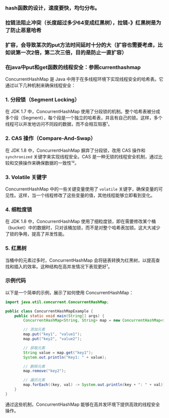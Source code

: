 ### hash函数的设计，速度要快，均匀分布。

### 拉链法阻止冲突（长度超过多少64变成红黑树），拉链-》红黑树是为了防止恶意哈希

### 扩容，会导致某次的put方法时间延时十分的大（扩容也需要考虑，比如说第一次2倍，第二次三倍，目的是防止一直扩容）

### 在java中put和get函数的线程安全：参照currenthashmap

ConcurrentHashMap 是 Java 中用于在多线程环境下实现线程安全的哈希表。它通过以下几种机制来确保线程安全：

### 1. 分段锁（Segment Locking）
在 JDK 1.7 中，ConcurrentHashMap 使用了分段锁的机制。整个哈希表被分成多个段（Segment），每个段是一个独立的哈希表，并且有自己的锁。这样，多个线程可以并发地访问不同段的数据，而不会相互阻塞¹。

### 2. CAS 操作（Compare-And-Swap）
在 JDK 1.8 中，ConcurrentHashMap 摒弃了分段锁，改用 CAS 操作和 `synchronized` 关键字来实现线程安全。CAS 是一种无锁的线程安全机制，通过比较和交换操作来确保数据的一致性¹²。

### 3. Volatile 关键字
ConcurrentHashMap 中的一些关键变量使用了 `volatile` 关键字，确保变量的可见性。这样，当一个线程修改了这些变量的值，其他线程能够立即看到变化。

### 4. 细粒度锁
在 JDK 1.8 中，ConcurrentHashMap 使用了细粒度锁，即在需要修改某个桶（bucket）中的数据时，只对该桶加锁，而不是对整个哈希表加锁。这大大减少了锁的争用，提高了并发性能。

### 5. 红黑树
当桶中的元素过多时，ConcurrentHashMap 会将链表转换为红黑树，以提高查找和插入的效率。这种结构在高并发情况下表现更好¹。

### 示例代码
以下是一个简单的示例，展示了如何使用 ConcurrentHashMap：

```java
import java.util.concurrent.ConcurrentHashMap;

public class ConcurrentHashMapExample {
    public static void main(String[] args) {
        ConcurrentHashMap<String, String> map = new ConcurrentHashMap<>();

        // 添加元素
        map.put("key1", "value1");
        map.put("key2", "value2");

        // 获取元素
        String value = map.get("key1");
        System.out.println("Key1: " + value);

        // 删除元素
        map.remove("key2");

        // 遍历元素
        map.forEach((key, val) -> System.out.println(key + ": " + val));
    }
}
```

通过这些机制，ConcurrentHashMap 能够在高并发环境下提供高效的线程安全操作。
